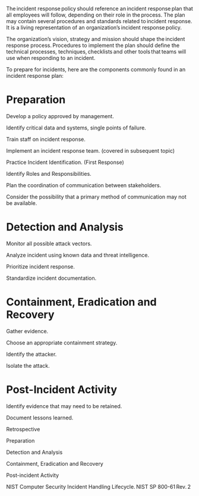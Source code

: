 The incident response policy should reference an incident response plan that all employees will follow, depending on their role in the process. The plan may contain several procedures and standards related to incident response. It is a living representation of an organization’s incident response policy.

The organization’s vision, strategy and mission should shape the incident response process. Procedures to implement the plan should define the technical processes, techniques, checklists and other tools that teams will use when responding to an incident.

To prepare for incidents, here are the components commonly found in an incident response plan:

# Preparation
Develop a policy approved by management.

Identify critical data and systems, single points of failure.

Train staff on incident response.

Implement an incident response team. (covered in subsequent topic)

Practice Incident Identification. (First Response)

Identify Roles and Responsibilities.

Plan the coordination of communication between stakeholders.

Consider the possibility that a primary method of communication may not be available.

# Detection and Analysis
Monitor all possible attack vectors.

Analyze incident using known data and threat intelligence.

Prioritize incident response.

Standardize incident documentation.

# Containment, Eradication and Recovery
Gather evidence.

Choose an appropriate containment strategy.

Identify the attacker.

Isolate the attack.

# Post-Incident Activity
Identify evidence that may need to be retained.

Document lessons learned.

Retrospective

Preparation

Detection and Analysis

Containment, Eradication and Recovery

Post-incident Activity

NIST Computer Security Incident Handling Lifecycle. NIST SP 800-61 Rev. 2